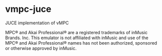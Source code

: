 # vmpc-juce
JUCE implementation of vMPC

MPC® and Akai Professional® are a registered trademarks of inMusic Brands. Inc. This emulator is not affiliated with inMusic and use of the MPC® and Akai Professional® names has not been authorized, sponsored or otherwise approved by inMusic.
